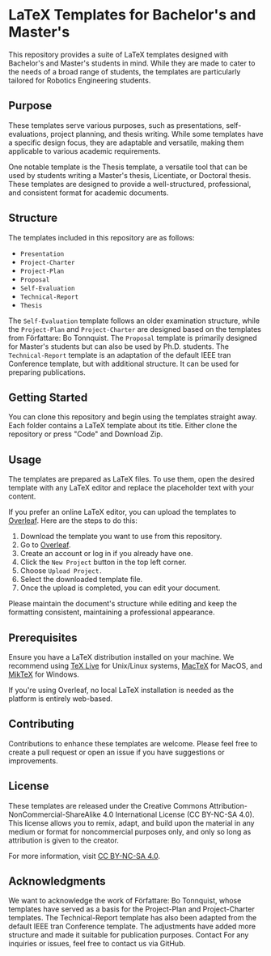 # LaTeX Templates for Bachelor's and Master's

This repository provides a suite of LaTeX templates designed with Bachelor's and Master's students in mind. While they are made to cater to the needs of a broad range of students, the templates are particularly tailored for Robotics Engineering students. 

## Purpose
These templates serve various purposes, such as presentations, self-evaluations, project planning, and thesis writing. While some templates have a specific design focus, they are adaptable and versatile, making them applicable to various academic requirements.

One notable template is the Thesis template, a versatile tool that can be used by students writing a Master's thesis, Licentiate, or Doctoral thesis. These templates are designed to provide a well-structured, professional, and consistent format for academic documents.

## Structure 
The templates included in this repository are as follows:

- `Presentation`
- `Project-Charter`
- `Project-Plan`
- `Proposal`
- `Self-Evaluation`
- `Technical-Report`
- `Thesis`

The `Self-Evaluation` template follows an older examination structure, while the `Project-Plan` and `Project-Charter` are designed based on the templates from Författare: Bo Tonnquist. The `Proposal` template is primarily designed for Master's students but can also be used by Ph.D. students. The `Technical-Report` template is an adaptation of the default IEEE tran Conference template, but with additional structure. It can be used for preparing publications.

## Getting Started

You can clone this repository and begin using the templates straight away. Each folder contains a LaTeX template about its title. 
Either clone the repository or press "Code" and Download Zip.

## Usage

The templates are prepared as LaTeX files. To use them, open the desired template with any LaTeX editor and replace the placeholder text with your content. 

If you prefer an online LaTeX editor, you can upload the templates to [Overleaf](https://www.overleaf.com/). Here are the steps to do this:

1. Download the template you want to use from this repository.
2. Go to [Overleaf](https://www.overleaf.com/).
3. Create an account or log in if you already have one.
4. Click the `New Project` button in the top left corner.
5. Choose `Upload Project.`
6. Select the downloaded template file.
7. Once the upload is completed, you can edit your document.

Please maintain the document's structure while editing and keep the formatting consistent, maintaining a professional appearance.

## Prerequisites

Ensure you have a LaTeX distribution installed on your machine. We recommend using [TeX Live](https://www.tug.org/texlive/) for Unix/Linux systems, [MacTeX](http://www.tug.org/mactex/) for MacOS, and [MikTeX](https://miktex.org/) for Windows.

If you're using Overleaf, no local LaTeX installation is needed as the platform is entirely web-based.

## Contributing
Contributions to enhance these templates are welcome. Please feel free to create a pull request or open an issue if you have suggestions or improvements.

## License

These templates are released under the Creative Commons Attribution-NonCommercial-ShareAlike 4.0 International License (CC BY-NC-SA 4.0). This license allows you to remix, adapt, and build upon the material in any medium or format for noncommercial purposes only, and only so long as attribution is given to the creator.

For more information, visit [CC BY-NC-SA 4.0](https://creativecommons.org/licenses/by-nc-sa/4.0/).

## Acknowledgments
We want to acknowledge the work of Författare: Bo Tonnquist, whose templates have served as a basis for the Project-Plan and Project-Charter templates.
The Technical-Report template has also been adapted from the default IEEE tran Conference template. The adjustments have added more structure and made it suitable for publication purposes.
Contact
For any inquiries or issues, feel free to contact us via GitHub.
